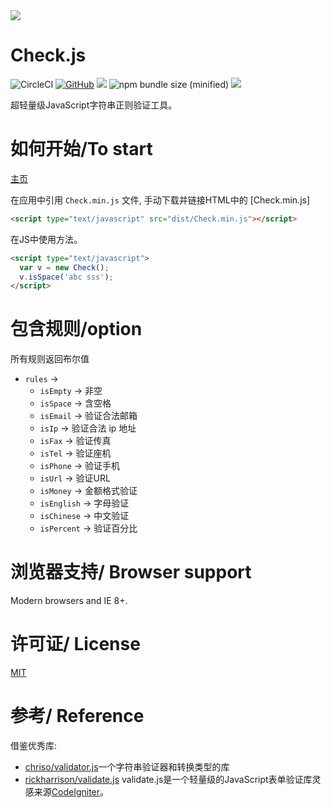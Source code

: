 <img src="http://or9pbx09t.bkt.clouddn.com/check.png"/>

**Check.js**
============================================================
![CircleCI](https://circleci.com/gh/jaywcjlove/validator.js.svg?style=svg)
[![GitHub](https://img.shields.io/github/license/mashape/apistatus.svg)](https://github.com/skytot/Check.js)
![](https://img.shields.io/badge/language-javascript-orange.svg)
![npm bundle size (minified)](https://img.shields.io/badge/minified-2kb-green.svg)
![](https://img.shields.io/badge/%E5%8F%AF%E8%83%BD%E6%98%AF%E4%B8%9C%E5%8D%8A%E7%90%83%E6%9C%80%E6%83%8A%E8%89%B3%E7%9A%84-%E5%B7%A5%E5%85%B7%E5%BA%93-7AD6FD.svg)

 超轻量级JavaScript字符串正则验证工具。
# 如何开始/To start

[主页](https://skytot.github.io/Check.js/)

在应用中引用 `Check.min.js` 文件, 手动下载并链接HTML中的 [Check.min.js]

```html
<script type="text/javascript" src="dist/Check.min.js"></script>
```

在JS中使用方法。

```html 
<script type="text/javascript">
  var v = new Check();
  v.isSpace('abc sss');
</script>
```

# 包含规则/option

所有规则返回布尔值
- `rules` -> 
    - `isEmpty` -> 非空
    - `isSpace` -> 含空格
    - `isEmail` -> 验证合法邮箱
    - `isIp` -> 验证合法 ip 地址
    - `isFax` -> 验证传真
    - `isTel` -> 验证座机
    - `isPhone` -> 验证手机
    - `isUrl` -> 验证URL
    - `isMoney` -> 金额格式验证
    - `isEnglish` -> 字母验证
    - `isChinese` -> 中文验证
    - `isPercent` -> 验证百分比


# 浏览器支持/ Browser support

Modern browsers and IE 8+.

# 许可证/ License
[MIT](http://opensource.org/licenses/MIT)


# 参考/ Reference

借鉴优秀库:
- [chriso/validator.js](https://github.com/chriso/validator.js)一个字符串验证器和转换类型的库
- [rickharrison/validate.js](https://github.com/rickharrison/validate.js) validate.js是一个轻量级的JavaScript表单验证库灵感来源[CodeIgniter](http://codeigniter.org.cn/user_guide/libraries/form_validation.html)。
